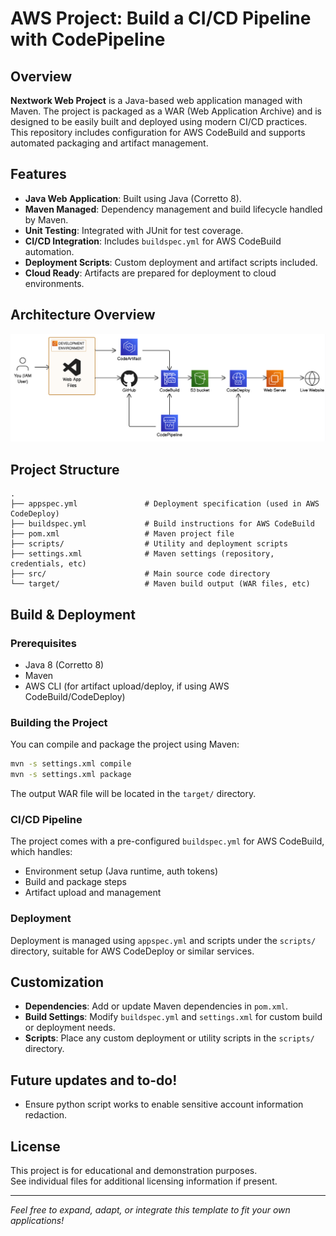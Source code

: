 # AWS Project: Build a CI/CD Pipeline with CodePipeline

## Overview

**Nextwork Web Project** is a Java-based web application managed with Maven. The project is packaged as a WAR (Web Application Archive) and is designed to be easily built and deployed using modern CI/CD practices. This repository includes configuration for AWS CodeBuild and supports automated packaging and artifact management.

## Features

- **Java Web Application**: Built using Java (Corretto 8).
- **Maven Managed**: Dependency management and build lifecycle handled by Maven.
- **Unit Testing**: Integrated with JUnit for test coverage.
- **CI/CD Integration**: Includes `buildspec.yml` for AWS CodeBuild automation.
- **Deployment Scripts**: Custom deployment and artifact scripts included.
- **Cloud Ready**: Artifacts are prepared for deployment to cloud environments.

## Architecture Overview

![Architecture Overview](./aws-cicd-image.png)

## Project Structure

```
.
├── appspec.yml               # Deployment specification (used in AWS CodeDeploy)
├── buildspec.yml             # Build instructions for AWS CodeBuild
├── pom.xml                   # Maven project file
├── scripts/                  # Utility and deployment scripts
├── settings.xml              # Maven settings (repository, credentials, etc)
├── src/                      # Main source code directory
└── target/                   # Maven build output (WAR files, etc)
```

## Build & Deployment

### Prerequisites

- Java 8 (Corretto 8)
- Maven
- AWS CLI (for artifact upload/deploy, if using AWS CodeBuild/CodeDeploy)

### Building the Project

You can compile and package the project using Maven:

```bash
mvn -s settings.xml compile
mvn -s settings.xml package
```

The output WAR file will be located in the `target/` directory.

### CI/CD Pipeline

The project comes with a pre-configured `buildspec.yml` for AWS CodeBuild, which handles:

- Environment setup (Java runtime, auth tokens)
- Build and package steps
- Artifact upload and management

### Deployment

Deployment is managed using `appspec.yml` and scripts under the `scripts/` directory, suitable for AWS CodeDeploy or similar services.

## Customization

- **Dependencies**: Add or update Maven dependencies in `pom.xml`.
- **Build Settings**: Modify `buildspec.yml` and `settings.xml` for custom build or deployment needs.
- **Scripts**: Place any custom deployment or utility scripts in the `scripts/` directory.

## Future updates and to-do!

- Ensure python script works to enable sensitive account information redaction.

## License

This project is for educational and demonstration purposes.  
See individual files for additional licensing information if present.

---

*Feel free to expand, adapt, or integrate this template to fit your own applications!*
